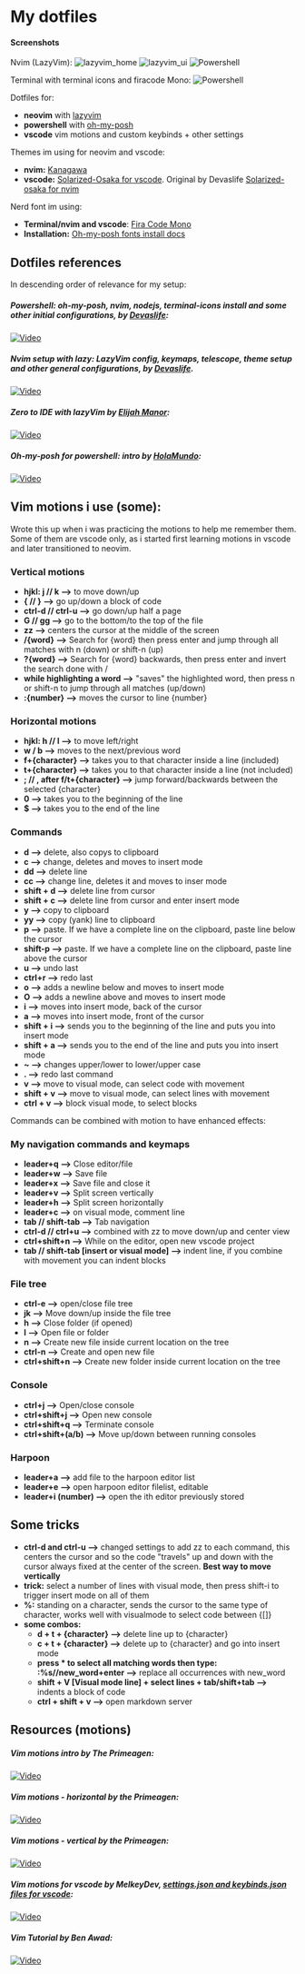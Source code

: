 # My dotfiles

#### Screenshots

Nvim (LazyVim):
![lazyvim_home](images/Captura_2.PNG)
![lazyvim_ui](images/Captura_1.PNG)
![Powershell](images/Captura_4.PNG)

Terminal with terminal icons and firacode Mono:
![Powershell](images/Captura_3.PNG)


Dotfiles for: 
- **neovim** with [lazyvim](https://www.lazyvim.org/)
- **powershell** with [oh-my-posh](https://ohmyposh.dev/) 
- **vscode** vim motions and custom keybinds + other settings

Themes im using for neovim and vscode: 
- **nvim:** [Kanagawa](https://github.com/rebelot/kanagawa.nvim)
- **vscode:** [Solarized-Osaka for vscode](https://github.com/sherloach/vscode-theme-solarized-osaka). Original by Devaslife [Solarized-osaka for nvim](https://github.com/craftzdog/solarized-osaka.nvim)

Nerd font im using: 
- **Terminal/nvim and vscode**: [Fira Code Mono](https://github.com/tonsky/FiraCode)
- **Installation:** [Oh-my-posh fonts install docs](https://ohmyposh.dev/docs/installation/fonts)

## Dotfiles references

In descending order of relevance for my setup:

##### Powershell: oh-my-posh, nvim, nodejs, terminal-icons install and some other initial configurations, by [Devaslife](https://www.youtube.com/@devaslife):
[![Video](https://img.youtube.com/vi/5-aK2_WwrmM/maxresdefault.jpg)](https://www.youtube.com/watch?v=5-aK2_WwrmM&t=1771s)

##### Nvim setup with lazy: LazyVim config, keymaps, telescope, theme setup and other general configurations, by [Devaslife](https://www.youtube.com/@devaslife).
[![Video](https://img.youtube.com/vi/fFHlfbKVi30/maxresdefault.jpg)](https://www.youtube.com/watch?v=fFHlfbKVi30&t=2238s)

##### Zero to IDE with lazyVim by [Elijah Manor](https://www.youtube.com/@ElijahManor):
[![Video](https://img.youtube.com/vi/N93cTbtLCIM/maxresdefault.jpg)](https://www.youtube.com/watch?v=N93cTbtLCIM&list=PL4UMjyVQYX-Fhbp9kPziRH13caNcO9qMg&index=19)

##### Oh-my-posh for powershell: intro by [HolaMundo](https://www.youtube.com/@HolaMundoDev):
[![Video](https://img.youtube.com/vi/6SGIFVJ5Izs/maxresdefault.jpg)](https://www.youtube.com/watch?v=6SGIFVJ5Izs)

## Vim motions i use (some):

Wrote this up when i was practicing the motions to help me remember them. Some of them are vscode only, as i started first learning motions in vscode and later transitioned to neovim.

### Vertical motions

- **hjkl: j // k -->** to move down/up
- **{ // } -->** go up/down a block of code
- **ctrl-d // ctrl-u -->** go down/up half a page
- **G // gg -->** go to the bottom/to the top of the file
- **zz -->** centers the cursor at the middle of the screen
- **/{word} -->** Search for {word} then press enter and jump through all matches with n (down) or shift-n (up)
- **?{word} -->** Search for {word} backwards, then press enter and invert the search done with /
- **while highlighting a word -->** "saves" the highlighted word, then press n or shift-n to jump through all matches (up/down)
- **:{number} -->** moves the cursor to line {number}

### Horizontal motions

- **hjkl: h // l -->** to move left/right
- **w / b -->** moves to the next/previous word 
- **f+{character} -->** takes you to that character inside a line (included)
- **t+{character} -->** takes you to that character inside a line (not included)
- **; // , after f/t+{character} -->** jump forward/backwards between the selected {character}
- **0 -->** takes you to the beginning of the line 
- **$ -->** takes you to the end of the line

### Commands

- **d -->** delete, also copys to clipboard
- **c -->** change, deletes and moves to insert mode
- **dd -->** delete line
- **cc -->** change line, deletes it and moves to inser mode
- **shift + d -->** delete line from cursor
- **shift + c -->** delete line from cursor and enter insert mode
- **y -->** copy to clipboard
- **yy -->** copy (yank) line to clipboard
- **p -->** paste. If we have a complete line on the clipboard, paste line below the cursor
- **shift-p -->** paste. If we have a complete line on the clipboard, paste line above the cursor
- **u -->** undo last 
- **ctrl+r -->** redo last
- **o -->** adds a newline below and moves to insert mode
- **O -->** adds a newline above and moves to insert mode
- **i -->** moves into insert mode, back of the cursor
- **a -->** moves into insert mode, front of the cursor
- **shift + i -->** sends you to the beginning of the line and puts you into insert mode
- **shift + a -->** sends you to the end of the line and puts you into insert mode
- **~ -->** changes upper/lower to lower/upper case
- **. -->** redo last command
- **v -->** move to visual mode, can select code with movement
- **shift + v -->** move to visual mode, can select lines with movement
- **ctrl + v -->** block visual mode, to select blocks

Commands can be combined with motion to have enhanced effects:

### My navigation commands and keymaps

- **leader+q -->** Close editor/file
- **leader+w -->** Save file
- **leader+x -->** Save file and close it
- **leader+v -->** Split screen vertically
- **leader+h -->** Split screen horizontally
- **leader+c -->** on visual mode, comment line
- **tab // shift-tab -->** Tab navigation
- **ctrl-d // ctrl+u -->** combined with zz to move down/up and center view
- **ctrl+shift+n -->** While on the editor, open new vscode project
- **tab // shift-tab [insert or visual mode] -->** indent line, if you combine with movement you can indent blocks

### File tree
- **ctrl-e -->** open/close file tree
- **jk -->** Move down/up inside the file tree
- **h -->** Close folder (if opened)
- **l -->** Open file or folder
- **n -->** Create new file inside current location on the tree
- **ctrl-n -->** Create and open new file
- **ctrl+shift+n -->** Create new folder inside current location on the tree

### Console
- **ctrl+j -->** Open/close console
- **ctrl+shift+j -->** Open new console
- **ctrl+shift+q -->** Terminate console
- **ctrl+shift+(a/b) -->** Move up/down between running consoles

### Harpoon
- **leader+a -->** add file to the harpoon editor list
- **leader+e -->** open harpoon editor filelist, editable
- **leader+i (number) -->** open the ith editor previously stored 

## Some tricks
- **ctrl-d and ctrl-u -->** changed settings to add zz to each command, this centers the cursor and so the code "travels" up and down with the cursor always fixed at the center of the screen. **Best way to move vertically**
- **trick:** select a number of lines with visual mode, then press shift-i to trigger insert mode on all of them
- **%:** standing on a character, sends the cursor to the same type of character, works well with visualmode to select code between {[]}
- **some combos:**
  - **d + t + {character} -->** delete line up to {character}
  - **c + t + {character} -->** delete up to {character} and go into insert mode
  - **press * to select all matching words then type: :%s//new_word+enter -->** replace all occurrences with new_word 
  - **shift + V [Visual mode line] + select lines + tab/shift+tab -->** indents a block of code
  - **ctrl + shift + v -->** open markdown server

## Resources (motions)
##### Vim motions intro by The Primeagen:
[![Video](https://img.youtube.com/vi/X6AR2RMB5tE/maxresdefault.jpg)](https://www.youtube.com/watch?v=X6AR2RMB5tE&list=PL4UMjyVQYX-Fhbp9kPziRH13caNcO9qMg&index=3&pp=gAQBiAQB)

##### Vim motions - horizontal by the Primeagen:
[![Video](https://img.youtube.com/vi/5JGVtttuDQA/maxresdefault.jpg)](https://www.youtube.com/watch?v=5JGVtttuDQA&list=PL4UMjyVQYX-Fhbp9kPziRH13caNcO9qMg&index=4&t=349s)

##### Vim motions - vertical by the Primeagen:
[![Video](https://img.youtube.com/vi/KfENDDEpCsI/maxresdefault.jpg)](https://www.youtube.com/watch?v=KfENDDEpCsI&list=PL4UMjyVQYX-Fhbp9kPziRH13caNcO9qMg&index=5)

##### Vim motions for vscode by MelkeyDev, [settings.json and keybinds.json files for vscode](https://github.com/Melkeydev/vscode_bindings):
[![Video](https://img.youtube.com/vi/GST8we5uABo/maxresdefault.jpg)](https://www.youtube.com/watch?v=GST8we5uABo)

##### Vim Tutorial by Ben Awad:
[![Video](https://img.youtube.com/vi/IiwGbcd8S7I/maxresdefault.jpg)](https://www.youtube.com/watch?v=IiwGbcd8S7I&list=PL4UMjyVQYX-EsTmFDgKK_3yld_xiFcRXO&index=31&t=2315s)
